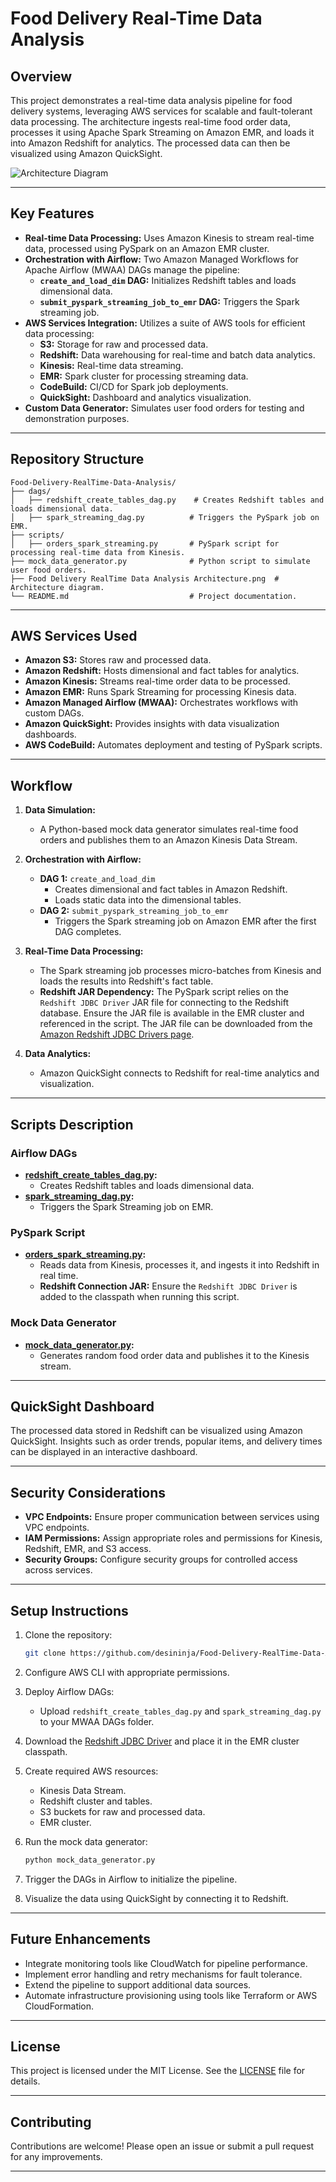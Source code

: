 # Food Delivery Real-Time Data Analysis

## Overview

This project demonstrates a real-time data analysis pipeline for food delivery systems, leveraging AWS services for scalable and fault-tolerant data processing. The architecture ingests real-time food order data, processes it using Apache Spark Streaming on Amazon EMR, and loads it into Amazon Redshift for analytics. The processed data can then be visualized using Amazon QuickSight.

![Architecture Diagram](https://github.com/desininja/Food-Delivery-RealTime-Data-Analysis/blob/main/Food%20Delivery%20RealTime%20Data%20Analysis%20Architecture.png)

---

## Key Features

- **Real-time Data Processing:** Uses Amazon Kinesis to stream real-time data, processed using PySpark on an Amazon EMR cluster.
- **Orchestration with Airflow:** Two Amazon Managed Workflows for Apache Airflow (MWAA) DAGs manage the pipeline:
  - **`create_and_load_dim` DAG:** Initializes Redshift tables and loads dimensional data.
  - **`submit_pyspark_streaming_job_to_emr` DAG:** Triggers the Spark streaming job.
- **AWS Services Integration:** Utilizes a suite of AWS tools for efficient data processing:
  - **S3:** Storage for raw and processed data.
  - **Redshift:** Data warehousing for real-time and batch data analytics.
  - **Kinesis:** Real-time data streaming.
  - **EMR:** Spark cluster for processing streaming data.
  - **CodeBuild:** CI/CD for Spark job deployments.
  - **QuickSight:** Dashboard and analytics visualization.
- **Custom Data Generator:** Simulates user food orders for testing and demonstration purposes.

---

## Repository Structure

```plaintext
Food-Delivery-RealTime-Data-Analysis/
├── dags/
│   ├── redshift_create_tables_dag.py    # Creates Redshift tables and loads dimensional data.
│   ├── spark_streaming_dag.py          # Triggers the PySpark job on EMR.
├── scripts/
│   ├── orders_spark_streaming.py       # PySpark script for processing real-time data from Kinesis.
├── mock_data_generator.py              # Python script to simulate user food orders.
├── Food Delivery RealTime Data Analysis Architecture.png  # Architecture diagram.
└── README.md                           # Project documentation.
```

---

## AWS Services Used

- **Amazon S3:** Stores raw and processed data.
- **Amazon Redshift:** Hosts dimensional and fact tables for analytics.
- **Amazon Kinesis:** Streams real-time order data to be processed.
- **Amazon EMR:** Runs Spark Streaming for processing Kinesis data.
- **Amazon Managed Airflow (MWAA):** Orchestrates workflows with custom DAGs.
- **Amazon QuickSight:** Provides insights with data visualization dashboards.
- **AWS CodeBuild:** Automates deployment and testing of PySpark scripts.

---

## Workflow

1. **Data Simulation:**
   - A Python-based mock data generator simulates real-time food orders and publishes them to an Amazon Kinesis Data Stream.
   
2. **Orchestration with Airflow:**
   - **DAG 1:** `create_and_load_dim`
     - Creates dimensional and fact tables in Amazon Redshift.
     - Loads static data into the dimensional tables.
   - **DAG 2:** `submit_pyspark_streaming_job_to_emr`
     - Triggers the Spark streaming job on Amazon EMR after the first DAG completes.

3. **Real-Time Data Processing:**
   - The Spark streaming job processes micro-batches from Kinesis and loads the results into Redshift's fact table.
   - **Redshift JAR Dependency:** The PySpark script relies on the `Redshift JDBC Driver` JAR file for connecting to the Redshift database. Ensure the JAR file is available in the EMR cluster and referenced in the script. The JAR file can be downloaded from the [Amazon Redshift JDBC Drivers page](https://docs.aws.amazon.com/redshift/latest/mgmt/configure-jdbc-connection.html).

4. **Data Analytics:**
   - Amazon QuickSight connects to Redshift for real-time analytics and visualization.

---

## Scripts Description

### Airflow DAGs
- **[redshift_create_tables_dag.py](https://github.com/desininja/Food-Delivery-RealTime-Data-Analysis/blob/main/dags/redshift_create_tables_dag.py):**
  - Creates Redshift tables and loads dimensional data.
- **[spark_streaming_dag.py](https://github.com/desininja/Food-Delivery-RealTime-Data-Analysis/blob/main/dags/spark_streaming_dag.py):**
  - Triggers the Spark Streaming job on EMR.

### PySpark Script
- **[orders_spark_streaming.py](https://github.com/desininja/Food-Delivery-RealTime-Data-Analysis/blob/main/scripts/orders_spark_streaming.py):**
  - Reads data from Kinesis, processes it, and ingests it into Redshift in real time.
  - **Redshift Connection JAR:** Ensure the `Redshift JDBC Driver` is added to the classpath when running this script.

### Mock Data Generator
- **[mock_data_generator.py](https://github.com/desininja/Food-Delivery-RealTime-Data-Analysis/blob/main/mock_data_generator.py):**
  - Generates random food order data and publishes it to the Kinesis stream.

---

## QuickSight Dashboard

The processed data stored in Redshift can be visualized using Amazon QuickSight. Insights such as order trends, popular items, and delivery times can be displayed in an interactive dashboard.

---

## Security Considerations

- **VPC Endpoints:** Ensure proper communication between services using VPC endpoints.
- **IAM Permissions:** Assign appropriate roles and permissions for Kinesis, Redshift, EMR, and S3 access.
- **Security Groups:** Configure security groups for controlled access across services.

---

## Setup Instructions

1. Clone the repository:  
   ```bash
   git clone https://github.com/desininja/Food-Delivery-RealTime-Data-Analysis.git
   ```

2. Configure AWS CLI with appropriate permissions.

3. Deploy Airflow DAGs:
   - Upload `redshift_create_tables_dag.py` and `spark_streaming_dag.py` to your MWAA DAGs folder.

4. Download the [Redshift JDBC Driver](https://docs.aws.amazon.com/redshift/latest/mgmt/configure-jdbc-connection.html) and place it in the EMR cluster classpath.

5. Create required AWS resources:
   - Kinesis Data Stream.
   - Redshift cluster and tables.
   - S3 buckets for raw and processed data.
   - EMR cluster.

6. Run the mock data generator:
   ```bash
   python mock_data_generator.py
   ```

7. Trigger the DAGs in Airflow to initialize the pipeline.

8. Visualize the data using QuickSight by connecting it to Redshift.

---

## Future Enhancements

- Integrate monitoring tools like CloudWatch for pipeline performance.
- Implement error handling and retry mechanisms for fault tolerance.
- Extend the pipeline to support additional data sources.
- Automate infrastructure provisioning using tools like Terraform or AWS CloudFormation.

---

## License

This project is licensed under the MIT License. See the [LICENSE](LICENSE) file for details.

---

## Contributing

Contributions are welcome! Please open an issue or submit a pull request for any improvements.

---
